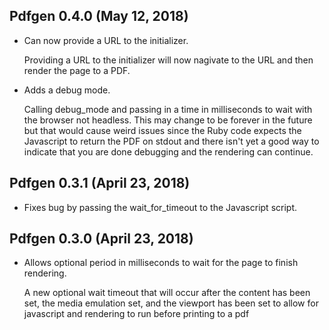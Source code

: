 ## Pdfgen 0.4.0 (May 12, 2018)

* Can now provide a URL to the initializer.

  Providing a URL to the initializer will now nagivate to the URL and then render the
  page to a PDF.

* Adds a debug mode.

  Calling debug_mode and passing in a time in milliseconds to wait with the browser
  not headless. This may change to be forever in the future but that would cause weird
  issues since the Ruby code expects the Javascript to return the PDF on stdout and
  there isn't yet a good way to indicate that you are done debugging and the rendering
  can continue.

## Pdfgen 0.3.1 (April 23, 2018)

* Fixes bug by passing the wait_for_timeout to the Javascript script.

## Pdfgen 0.3.0 (April 23, 2018)

* Allows optional period in milliseconds to wait for the page to finish rendering.

  A new optional wait timeout that will occur after the content has been set,
  the media emulation set, and the viewport has been set to allow for javascript
  and rendering to run before printing to a pdf
